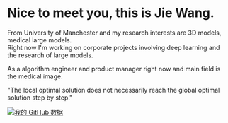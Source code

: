 # Nice to meet you, this is Jie Wang.
From University of Manchester and my research interests are 3D models, medical large models.  
Right now I'm working on corporate projects involving deep learning and the research of large models.

As a algorithm engineer and product manager right now and main field is the medical image.

"The local optimal solution does not necessarily reach the global optimal solution step by step."

[![我的 GitHub 数据](https://github-readme-stats.vercel.app/api?username=CorleoneJW)]()
